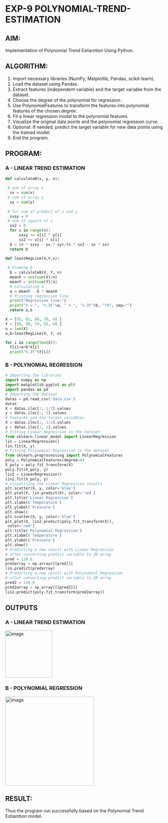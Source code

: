 # EXP-9 POLYNOMIAL-TREND-ESTIMATION

## AIM:
Implementation of Polynomial Trend Estiamtion Using Python.

## ALGORITHM:
1) Import necessary libraries (NumPy, Matplotlib, Pandas, scikit-learn).
2) Load the dataset using Pandas.
3) Extract features (independent variable) and the target variable from the dataset.
4) Choose the degree of the polynomial for regression.
5) Use PolynomialFeatures to transform the features into polynomial features of the chosen degree.
6) Fit a linear regression model to the polynomial features.
7) Visualize the original data points and the polynomial regression curve.
8) Optional: If needed, predict the target variable for new data points using the trained model.
9) End the program.

## PROGRAM:
### A - LINEAR TREND ESTIMATION
```python
def calculateB(x, y, n):
 
 # sum of array x 
  sx = sum(x)
 # sum of array y 
  sy = sum(y)
 
 # for sum of product of x and y 
  sxsy = 0
 # sum of square of x 
  sx2 = 0
  for i in range(n):
      sxsy += x[i] * y[i]
      sx2 += x[i] * x[i]
  b = (n * sxsy - sx * sy)/(n * sx2 - sx * sx)
  return b

def leastRegLine(X,Y,n):
 
 # Finding b 
  b = calculateB(X, Y, n)
  meanX = int(sum(X)/n)
  meanY = int(sum(Y)/n)
  # Calculating a
  a = meanY - b * meanX
  # Printing regression line 
  print("Regression line:")
  print("Y = ", '%.3f'%a, " + ", '%.3f'%b, "*X", sep="")
  return a,b

X = [95, 85, 80, 70, 60 ]
Y = [90, 80, 70, 65, 60 ]
n = len(X)
a,b=leastRegLine(X, Y, n)

for i in range(len(X)):
  Y[i]=a+b*X[i]
  print("%.3f"%Y[i])

```
### B - POLYNOMIAL REGRESSION
```python
# Importing the libraries
import numpy as np
import matplotlib.pyplot as plt
import pandas as pd
# Importing the dataset
datas = pd.read_csv('data.csv')
datas
X = datas.iloc[:, 1:2].values
y = datas.iloc[:, 2].values
# Features and the target variables
X = datas.iloc[:, 1:2].values
y = datas.iloc[:, 2].values
# Fitting Linear Regression to the dataset
from sklearn.linear_model import LinearRegression
lin = LinearRegression()
lin.fit(X, y)
# Fitting Polynomial Regression to the dataset
from sklearn.preprocessing import PolynomialFeatures
poly = PolynomialFeatures(degree=4)
X_poly = poly.fit_transform(X)
poly.fit(X_poly, y)
lin2 = LinearRegression()
lin2.fit(X_poly, y)
# Visualising the Linear Regression results
plt.scatter(X, y, color='blue')
plt.plot(X, lin.predict(X), color='red')
plt.title('Linear Regression')
plt.xlabel('Temperature')
plt.ylabel('Pressure')
plt.show()
plt.scatter(X, y, color='blue')
plt.plot(X, lin2.predict(poly.fit_transform(X)),
 color='red')
plt.title('Polynomial Regression')
plt.xlabel('Temperature')
plt.ylabel('Pressure')
plt.show()
# Predicting a new result with Linear Regression
# after converting predict variable to 2D array
pred = 110.0
predarray = np.array([[pred]])
lin.predict(predarray)
# Predicting a new result with Polynomial Regression
# after converting predict variable to 2D array
pred2 = 110.0
pred2array = np.array([[pred2]])
lin2.predict(poly.fit_transform(pred2array))

```
## OUTPUTS
### A - LINEAR TREND ESTIMATION
<img width="149" alt="image" src="https://github.com/Monisha-11/POLYNOMIAL-TREND-ESTIMATION/assets/93427240/a7af1bfe-58c9-4c8d-aa59-893718b6c8ce">

### B - POLYNOMIAL REGRESSION
<img width="281" alt="image" src="https://github.com/Monisha-11/POLYNOMIAL-TREND-ESTIMATION/assets/93427240/f2f93fff-50dc-406d-b9c6-443f57f297f6">

## RESULT:

Thus the program run successfully based on the Polynomial Trend Estiamtion model.
